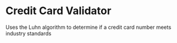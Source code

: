 # Credit Card Validator
Uses the Luhn algorithm to determine if a credit card number meets industry standards